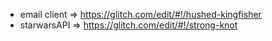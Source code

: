 - email client => https://glitch.com/edit/#!/hushed-kingfisher
- starwarsAPI => https://glitch.com/edit/#!/strong-knot

